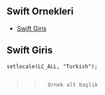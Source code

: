 

##  Swift Ornekleri #
- [Swift Giris](#Swift-Giris)






## Swift Giris

```
setlocale(LC_ALL, "Turkish");


```


>>		 Örnek alt başlık 


```swift





```
